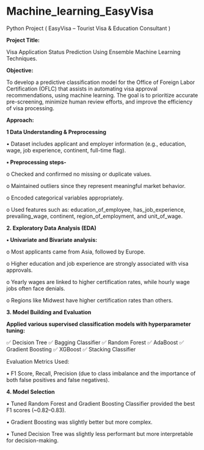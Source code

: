 # Machine_learning_EasyVisa
Python Project ( EasyVisa – Tourist Visa &amp; Education Consultant )

**Project Title:**

Visa Application Status Prediction Using Ensemble Machine Learning Techniques.

**Objective:**

To develop a predictive classification model for the Office of Foreign Labor Certification (OFLC) that assists in automating visa approval recommendations, using machine learning. The goal is to prioritize accurate pre-screening, minimize human review efforts, and improve the efficiency of visa processing.

**Approach:**

**1 Data Understanding & Preprocessing**

•	Dataset includes applicant and employer information (e.g., education, wage, job experience, continent, full-time flag).

**•	Preprocessing steps-**

o	Checked and confirmed no missing or duplicate values.

o	Maintained outliers since they represent meaningful market behavior.

o	Encoded categorical variables appropriately.

o	Used features such as: education_of_employee, has_job_experience, prevailing_wage, continent, region_of_employment, and unit_of_wage.

**2. Exploratory Data Analysis (EDA)**

**•	Univariate and Bivariate analysis:**

o	Most applicants came from Asia, followed by Europe.

o	Higher education and job experience are strongly associated with visa approvals.

o	Yearly wages are linked to higher certification rates, while hourly wage jobs often face denials.

o	Regions like Midwest have higher certification rates than others.

**3. Model Building and Evaluation**
   
**Applied various supervised classification models with hyperparameter tuning:**

✅ Decision Tree
✅ Bagging Classifier
✅ Random Forest
✅ AdaBoost
✅ Gradient Boosting
✅ XGBoost
✅ Stacking Classifier

Evaluation Metrics Used:

•	F1 Score, Recall, Precision (due to class imbalance and the importance of both false positives and false negatives).

**4. Model Selection**

•	Tuned Random Forest and Gradient Boosting Classifier provided the best F1 scores (~0.82–0.83).

•	Gradient Boosting was slightly better but more complex.

•	Tuned Decision Tree was slightly less performant but more interpretable for decision-making.

